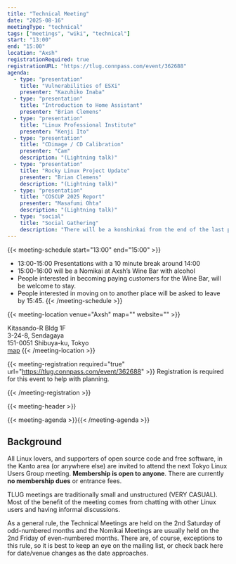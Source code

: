 ```yaml
---
title: "Technical Meeting"
date: "2025-08-16"
meetingType: "technical"
tags: ["meetings", "wiki", "technical"]
start: "13:00"
end: "15:00"
location: "Axsh"
registrationRequired: true
registrationURL: "https://tlug.connpass.com/event/362688"
agenda:
  - type: "presentation"
    title: "Vulnerabilities of ESXi"
    presenter: "Kazuhiko Inaba"
  - type: "presentation"
    title: "Introduction to Home Assistant"
    presenter: "Brian Clemens"
  - type: "presentation"
    title: "Linux Professional Institute"
    presenter: "Kenji Ito"
  - type: "presentation"
    title: "CDimage / CD Calibration"
    presenter: "Cam"
    description: "(Lightning talk)"
  - type: "presentation"
    title: "Rocky Linux Project Update"
    presenter: "Brian Clemens"
    description: "(Lightning talk)"
  - type: "presentation"
    title: "COSCUP 2025 Report"
    presenter: "Masafumi Ohta"
    description: "(Lightning talk)"
  - type: "social"
    title: "Social Gathering"
    description: "There will be a konshinkai from the end of the last presentation until closing at 16:00."
---
```


{{< meeting-schedule start="13:00" end="15:00" >}}
* 13:00-15:00 Presentations with a 10 minute break around 14:00
* 15:00-16:00 will be a Nomikai at Axsh’s Wine Bar with alcohol
* People interested in becoming paying customers for the Wine Bar, will be welcome to stay.
* People interested in moving on to another place will be asked to leave by 15:45.
{{< /meeting-schedule >}}

{{< meeting-location venue="Axsh" map="" website="" >}}

Kitasando-R Bldg 1F<br />
3-24-8, Sendagaya<br />
151-0051 Shibuya-ku, Tokyo<br />
[map](https://maps.app.goo.gl/3CRS3ovorqYZorsk8)
{{< /meeting-location >}}

{{< meeting-registration required="true" url="https://tlug.connpass.com/event/362688" >}}
Registration is required for this event to help with planning.
<!-- REVIEW: Verify registration URL is working before announcing -->
{{< /meeting-registration >}}

{{< meeting-header >}}

{{< meeting-agenda >}}{{< /meeting-agenda >}}

<h2 id="introduction">Background</h2>
<p>
    All Linux lovers, and supporters of open source code and free software, in
    the Kanto area (or anywhere else) are invited to attend the next Tokyo Linux
    Users Group meeting. <b>Membership is open to anyone</b>. There are
    currently <b>no membership dues</b> or entrance fees.
</p>
<p>
    TLUG meetings are traditionally small and unstructured (VERY CASUAL). Most
    of the benefit of the meeting comes from chatting with other Linux users and
    having informal discussions.
</p>
<p>
    As a general rule, the Technical Meetings are held on the 2nd Saturday of
    odd-numbered months and the Nomikai Meetings are usually held on the 2nd
    Friday of even-numbered months. There are, of course, exceptions to this
    rule, so it is best to keep an eye on the mailing list, or check back here
    for date/venue changes as the date approaches.
</p>
